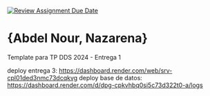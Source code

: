 [![Review Assignment Due Date](https://classroom.github.com/assets/deadline-readme-button-24ddc0f5d75046c5622901739e7c5dd533143b0c8e959d652212380cedb1ea36.svg)](https://classroom.github.com/a/KXg_hGCY)
# {Abdel Nour, Nazarena}

Template para TP DDS 2024 - Entrega 1

deploy entrega 3: https://dashboard.render.com/web/srv-cpl01ded3nmc73dcqkvg
deploy base de datos: https://dashboard.render.com/d/dpg-cpkvhbq0si5c73d322t0-a/logs
